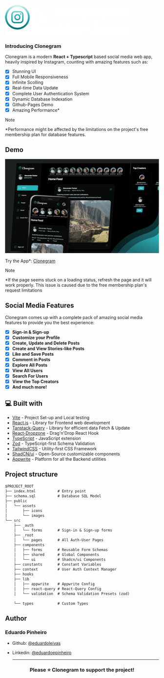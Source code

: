 ![logo](https://raw.githubusercontent.com/eduardoleivas/clonegram/3a5e09f609743f7f61dcc71daebff7c08d25592d/public/assets/images/logo1.svg)

### Introducing Clonegram

Clonegram is a modern **React + Typescript** based social media web app, heavily inspired by Instagram, counting with amazing features such as:
- [x] Stunning UI
- [x] Full Mobile Responsiveness
- [x] Infinite Scolling
- [x] Real-time Data Update
- [x] Complete User Authentication System 
- [x] Dynamic Database Indexation
- [x] Github-Pages Demo
- [x] Amazing Performance*

>[!NOTE]
>*Performance might be affected by the limitations on the project's free membership plan for database features. 

## Demo

![poster_clonegram](https://raw.githubusercontent.com/eduardoleivas/clonegram/main/public/assets/images/bg-readme.jpg)

Try the App*: [Clonegram](https://eduardoleivas.github.io/clonegram/)
>[!NOTE]
>*If the page seems stuck on a loading status, refresh the page and it will work properly. This issue is caused due to the free membership plan's request limitations

## Social Media Features

Clonegram comes up with a complete pack of amazing social media features to provide you the best experience:

- [x] **Sign-in & Sign-up**
- [x] **Customize your Profile**
- [x] **Create, Update and Delete Posts**
- [x] **Create and View Stories-like Posts**
- [x] **Like and Save Posts**
- [x] **Comment in Posts**
- [x] **Explore All Posts**
- [x] **View All Users**
- [x] **Search For Users** 
- [x] **View the Top Creators**
- [x] **And much more!**

## 💻 Built with

- [Vite](https://vitejs.dev/) - Project Set-up and Local testing
- [React.js](https://react.dev/) - Library for Frontend web development
- [Tanstack-Query](https://tanstack.com/) - Library for efficient data Fetch & Update
- [React-Dropzone](https://react-dropzone.js.org/) - Drag'n'Drop React Hook
- [TypeScript](https://typescriptlang.org/) - JavaScript extension
- [Zod](https://zod.dev/) - TypeScript-first Schema Validation
- [TailwindCSS](https://tailwindcss.com/) - Utility-first CSS Framework
- [ShadCN/ui](https://ui.shadcn.com/) - Open-Source customizable components
- [Appwrite](https://appwrite.io/) - Platform for all the Backend utilities

## Project structure

```
$PROJECT_ROOT
├── index.html          # Entry point
├── schema.sql          # Database SQL Model
├── public
│   └── assets
│       ├── icons
│       └── images
└── src
    ├── _auth
    │   └── forms       # Sign-in & Sign-up forms
    ├── _root
    │   └── pages       # All Auth-User Pages
    ├── components
    │   ├── forms       # Reusable Form Schemas
    │   ├── shared      # Global Components
    │   └── ui          # Shadcn/ui Components
    ├── constants       # Constant Variables
    ├── context         # User Auth Context Manager
    ├── hooks
    ├── lib
    │   ├── appwrite    # Appwrite Config
    │   ├── react-query # React-Query Config
    │   └── validation  # Schema Validation Presets (zod)

    └── types           # Custom Types
```

## Author

### Eduardo Pinheiro

- Github: [@eduardoleivas](https://github.com/eduardoleivas)
- Linkedin: [@eduardoepinheiro](https://www.linkedin.com/in/eduardoepinheiro/)

  ***

<h3 align="center">
Please ⭐️ Clonegram to support the project!
</h3>





